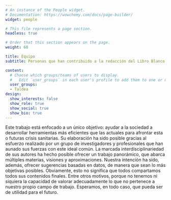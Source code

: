 ```yaml
---
# An instance of the People widget.
# Documentation: https://wowchemy.com/docs/page-builder/
widget: people

# This file represents a page section.
headless: true

# Order that this section appears on the page.
weight: 68

title: Equipo
subtitle: Personas que han contribuido a la redacción del Libro Blanco

content:
  # Choose which groups/teams of users to display.
  #   Edit `user_groups` in each user's profile to add them to one or more of these groups.
  user_groups:
  - Taldea
design:
  show_interests: false
  show_role: true
  show_social: true
  show_bio: true
---
```


Este  trabajo  está  enfocado  a  un  único  objetivo:  ayudar  a  la  sociedad  a  desarrollar herramientas  más  eficientes  que  las  actuales  para  afrontar  esta  o  futuras  crisis  sanitarias.  Su elaboración  ha  sido  posible  gracias  al  esfuerzo  realizado  por  un  grupo  de investigadores  y profesionales que han aunado sus fuerzas con este ideal común. La marcada interdisciplinariedad de sus autores ha hecho posible ofrecer un trabajo panorámico, que abarca múltiples materias, visiones y aproximaciones. Nuestra intención ha sido, además, ofrecer sugerencias basadas en datos, de manera que sean lo más objetivas posibles. Obviamente, esto no significa que todos compartamos todos sus contenidos finales. Entre otros motivos, porque no tenemos ni siquiera la capacidad de valorar adecuadamente lo que no pertenece a nuestro propio campo de trabajo. Esperamos, en todo caso, que pueda ser de utilidad para el futuro.